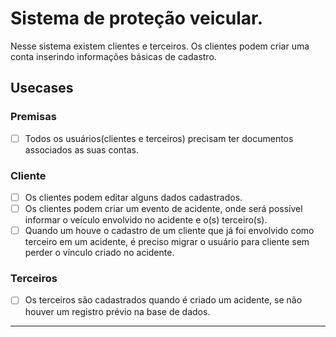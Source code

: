# Sistema de proteção veicular.

Nesse sistema existem clientes e terceiros. Os clientes podem criar uma conta inserindo informações básicas de cadastro.

## Usecases

### Premisas

- [ ] Todos os usuários(clientes e terceiros) precisam ter documentos associados as suas contas.

### Cliente

- [ ] Os clientes podem editar alguns dados cadastrados.
- [ ] Os clientes podem criar um evento de acidente, onde será possível informar o veículo envolvido no acidente e o(s) terceiro(s).
- [ ] Quando um houve o cadastro de um cliente que já foi envolvido como terceiro em um acidente, é preciso migrar o usuário para cliente sem perder o vínculo criado no acidente.

### Terceiros

- [ ] Os terceiros são cadastrados quando é criado um acidente, se não houver um registro prévio na base de dados.

---